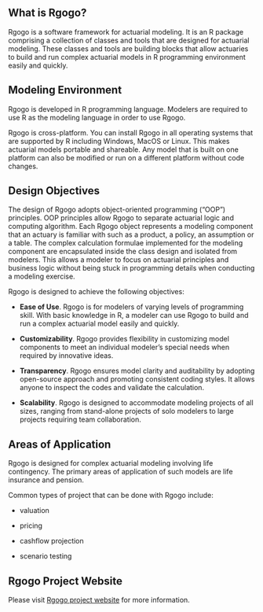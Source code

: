 ## What is Rgogo?

Rgogo is a software framework for actuarial modeling.  It is an R package comprising a collection of classes and tools that are designed for actuarial modeling.  These classes and tools are building blocks that allow actuaries to build and run complex actuarial models in R programming environment easily and quickly.

## Modeling Environment

Rgogo is developed in R programming language.  Modelers are required to use R as the modeling language in order to use Rgogo.

Rgogo is cross-platform.  You can install Rgogo in all operating systems that are supported by R including Windows, MacOS or Linux.  This makes actuarial models portable and shareable.  Any model that is built on one platform can also be modified or run on a different platform without code changes.

## Design Objectives

The design of Rgogo adopts object-oriented programming (“OOP”) principles.  OOP principles allow Rgogo to separate actuarial logic and computing algorithm.  Each Rgogo object represents a modeling component that an actuary is familiar with such as a product, a policy, an assumption or a table.  The complex calculation formulae implemented for the modeling component are encapsulated inside the class design and isolated from modelers.  This allows a modeler to focus on actuarial principles and business logic without being stuck in programming details when conducting a modeling exercise.

Rgogo is designed to achieve the following objectives:

* __Ease of Use__.  Rgogo is for modelers of varying levels of programming skill.  With basic knowledge in R, a modeler can use Rgogo to build and run a complex actuarial model easily and quickly.

* __Customizability__.  Rgogo provides flexibility in customizing model components to meet an individual modeler’s special needs when required by innovative ideas.

* __Transparency__.  Rgogo ensures model clarity and auditability by adopting open-source approach and promoting consistent coding styles.   It allows anyone to inspect the codes and validate the calculation.  

* __Scalability__.  Rgogo is designed to accommodate modeling projects of all sizes, ranging from stand-alone projects of solo modelers to large projects requiring team collaboration.  


## Areas of Application

Rgogo is designed for complex actuarial modeling involving life contingency.  The primary areas of application of such models are life insurance and pension.

Common types of project that can be done with Rgogo include:

* valuation

* pricing

* cashflow projection

* scenario testing

## Rgogo Project Website

Please visit [Rgogo project website](https://rmodel.io) for more information.
